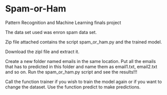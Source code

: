 # Spam-or-Ham
Pattern Recognition and Machine Learning finals project

The data set used was enron spam data set. 


Zip file attached contains the script spam_or_ham.py and the trained model.


Download the zipl file and extract it.

Create a new folder named emails in the same location. Put all the emails that has to predicted in this folder and name them as email1.txt, email2.txt and so on.
Run the spam_or_ham.py script and see the results!!!

Call the function trainer if you wish to train the model again or if you want to change the dataset.
Use the function predict to make predictions.
